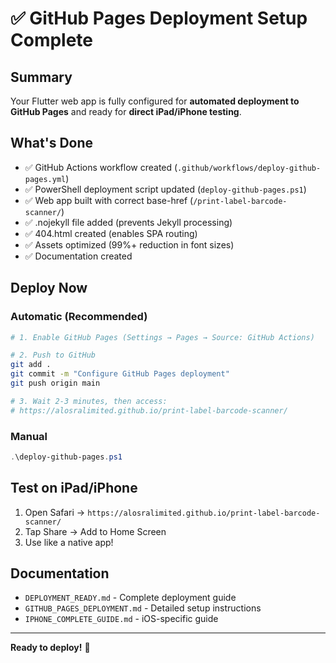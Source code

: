 # ✅ GitHub Pages Deployment Setup Complete

## Summary

Your Flutter web app is fully configured for **automated deployment to GitHub Pages** and ready for **direct iPad/iPhone testing**.

## What's Done

- ✅ GitHub Actions workflow created (`.github/workflows/deploy-github-pages.yml`)
- ✅ PowerShell deployment script updated (`deploy-github-pages.ps1`)
- ✅ Web app built with correct base-href (`/print-label-barcode-scanner/`)
- ✅ .nojekyll file added (prevents Jekyll processing)
- ✅ 404.html created (enables SPA routing)
- ✅ Assets optimized (99%+ reduction in font sizes)
- ✅ Documentation created

## Deploy Now

### Automatic (Recommended)

```bash
# 1. Enable GitHub Pages (Settings → Pages → Source: GitHub Actions)

# 2. Push to GitHub
git add .
git commit -m "Configure GitHub Pages deployment"
git push origin main

# 3. Wait 2-3 minutes, then access:
# https://alosralimited.github.io/print-label-barcode-scanner/
```

### Manual

```powershell
.\deploy-github-pages.ps1
```

## Test on iPad/iPhone

1. Open Safari → `https://alosralimited.github.io/print-label-barcode-scanner/`
2. Tap Share → Add to Home Screen
3. Use like a native app!

## Documentation

- `DEPLOYMENT_READY.md` - Complete deployment guide
- `GITHUB_PAGES_DEPLOYMENT.md` - Detailed setup instructions
- `IPHONE_COMPLETE_GUIDE.md` - iOS-specific guide

---

**Ready to deploy!** 🚀
